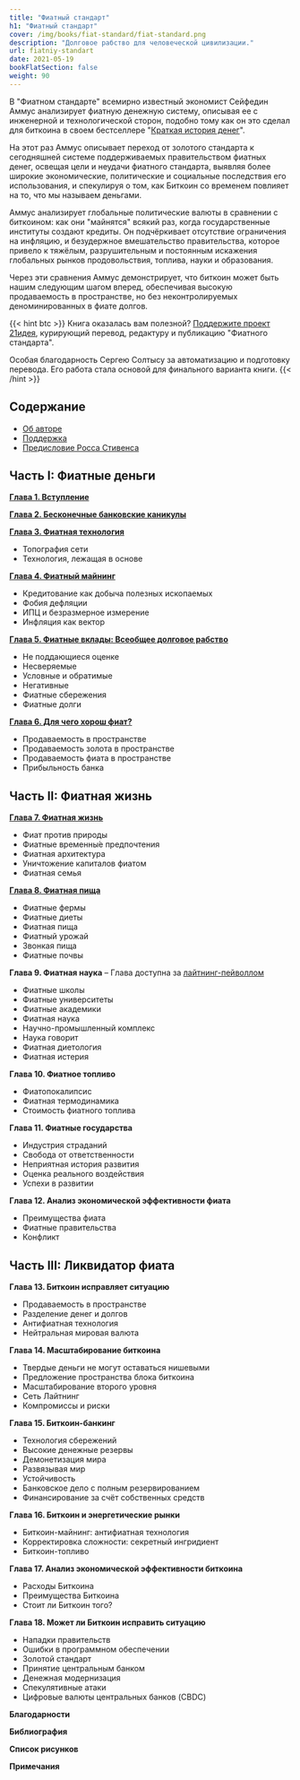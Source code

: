 ```yaml
---
title: "Фиатный стандарт"
h1: "Фиатный стандарт"
cover: /img/books/fiat-standard/fiat-standard.png
description: "Долговое рабство для человеческой цивилизации."
url: fiatniy-standart
date: 2021-05-19
bookFlatSection: false
weight: 90
--- 
```


В "Фиатном стандарте" всемирно известный экономист Сейфедин Аммус анализирует фиатную денежную систему, описывая ее с инженерной и технологической сторон, подобно тому как он это сделал для биткоина в своем бестселлере "[Краткая история денег](/bitcoin-standard/)".

На этот раз Аммус описывает переход от золотого стандарта к сегодняшней системе поддерживаемых правительством фиатных денег, освещая цели и неудачи фиатного стандарта, выявляя более широкие экономические, политические и социальные последствия его использования, и спекулируя о том, как Биткоин со временем повлияет на то, что мы называем деньгами.

Аммус анализирует глобальные политические валюты в сравнении с биткоином: как они "майнятся" всякий раз, когда государственные институты создают кредиты. Он подчёркивает отсутствие ограничения на инфляцию, и безудержное вмешательство правительства, которое привело к тяжёлым, разрушительным и постоянным искажения глобальных рынков продовольствия, топлива, науки и образования.

Через эти сравнения Аммус демонстрирует, что биткоин может быть нашим следующим шагом вперед, обеспечивая высокую продаваемость в пространстве, но без неконтролируемых деноминированных в фиате долгов. 

{{< hint btc >}}
Книга оказалась вам полезной? [Поддержите проект 21идея](/contribute), курирующий перевод, редактуру и публикацию "Фиатного стандарта". 

Особая благодарность Сергею Солтысу за автоматизацию и подготовку перевода. Его работа стала основой для финального варианта книги.
{{< /hint >}}

## Содержание

- [Об авторе](/fiatniy-standart/support)  
- [Поддержка](/fiatniy-standart/support#поддержка)  
- [Предисловие Росса Стивенса](/fiatniy-standart/foreword)

## Часть I: Фиатные деньги

[__Глава 1. Вступление__](/fiatniy-standart/1)

[__Глава 2. Бесконечные банковские каникулы__](/fiatniy-standart/2)

[__Глава 3. Фиатная технология__](/fiatniy-standart/3)

- Топография сети  
- Технология, лежащая в основе

[__Глава 4. Фиатный майнинг__](/fiatniy-standart/4) 

- Кредитование как добыча полезных ископаемых
- Фобия дефляции
- ИПЦ и безразмерное измерение
- Инфляция как вектор

[__Глава 5. Фиатные вклады: Всеобщее долговое рабство__](/fiatniy-standart/5)

- Не поддающиеся оценке
- Несверяемые
- Условные и обратимые
- Негативные
- Фиатные сбережения
- Фиатные долги

[__Глава 6. Для чего хорош фиат?__](/fiatniy-standart/6)

- Продаваемость в пространстве
- Продаваемость золота в пространстве
- Продаваемость фиата в пространстве
- Прибыльность банка

## Часть II: Фиатная жизнь  

[__Глава 7. Фиатная жизнь__](/fiatniy-standart/7)  

- Фиат против природы
- Фиатные временны́е предпочтения
- Фиатная архитектура 
- Уничтожение капиталов фиатом
- Фиатная семья

[__Глава 8. Фиатная пища__](/fiatniy-standart/8)

- Фиатные фермы
- Фиатные диеты
- Фиатная пища
- Фиатный урожай
- Звонкая пища
- Фиатные почвы

__Глава 9. Фиатная наука__ – Глава доступна за [лайтнинг-пейволлом](https://paywall.zpay.live/JrD8ZH)

- Фиатные школы
- Фиатные университеты
- Фиатные академики
- Фиатная наука
- Научно-промышленный комплекс
- Наука говорит
- Фиатная диетология
- Фиатная истерия

__Глава 10. Фиатное топливо__

- Фиатопокалипсис
- Фиатная термодинамика
- Стоимость фиатного топлива

__Глава 11. Фиатные государства__

- Индустрия страданий
- Свобода от ответственности
- Неприятная история развития
- Оценка реального воздействия
- Успехи в развитии

__Глава 12. Анализ экономической эффективности фиата__

- Преимущества фиата
- Фиатные правительства
- Конфликт

## Часть III: Ликвидатор фиата

__Глава 13. Биткоин исправляет ситуацию__

- Продаваемость в пространстве
- Разделение денег и долгов
- Антифиатная технология
- Нейтральная мировая валюта

__Глава 14. Масштабирование биткоина__

- Твердые деньги не могут оставаться нишевыми
- Предложение пространства блока биткоина
- Масштабирование второго уровня
- Сеть Лайтнинг
- Компромиссы и риски

__Глава 15. Биткоин-банкинг__

- Технология сбережений
- Высокие денежные резервы
- Демонетизация мира
- Развязывая мир
- Устойчивость
- Банковское дело с полным резервированием
- Финансирование за счёт собственных средств

__Глава 16. Биткоин и энергетические рынки__

- Биткоин-майнинг: антифиатная технология
- Корректировка сложности: секретный ингридиент
- Биткоин-топливо

__Глава 17. Анализ экономической эффективности биткоина__

- Расходы Биткоина
- Преимущества Биткоина
- Стоит ли Биткоин того?

__Глава 18. Может ли Биткоин исправить ситуацию__

- Нападки правительств
- Ошибки в программном обеспечении
- Золотой стандарт
- Принятие центральным банком
- Денежная модернизация
- Спекулятивные атаки
- Цифровые валюты центральных банков (CBDC)

__Благодарности__

__Библиография__

__Список рисунков__

__Примечания__

